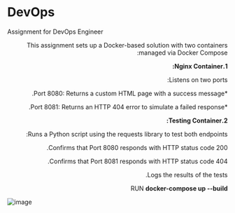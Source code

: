 # DevOps
Assignment for DevOps Engineer

<div dir="rtl">

This assignment sets up a Docker-based solution with two containers managed via Docker Compose:

**1.Nginx Container:**

Listens on two ports:

*Port 8080: Returns a custom HTML page with a success message.

*Port 8081: Returns an HTTP 404 error to simulate a failed response.

**2.Testing Container:**

Runs a Python script using the requests library to test both endpoints:

Confirms that Port 8080 responds with HTTP status code 200.

Confirms that Port 8081 responds with HTTP status code 404.

Logs the results of the tests.

RUN **docker-compose up --build**

</div>

![image](https://github.com/user-attachments/assets/2010c714-03dc-4cc0-a7a2-9a4408937e29)
